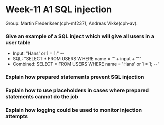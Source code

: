 # Week-11 A1 SQL injection
Group: Martin Frederiksen(cph-mf237), Andreas Vikke(cph-av).


### Give an example of a SQL inject which will give all users in a user table
- Input: "Hans' or 1 = 1;" --
- SQL: "SELECT * FROM USERS WHERE name = '" + input + "'"
- Combined: SELECT * FROM USERS WHERE name = 'Hans' or 1 = 1; --'


### Explain how prepared statements prevent SQL injection


### Explain how to use placeholders in cases where prepared statements cannot do the job


### Explain how logging could be used to monitor injection attempts

